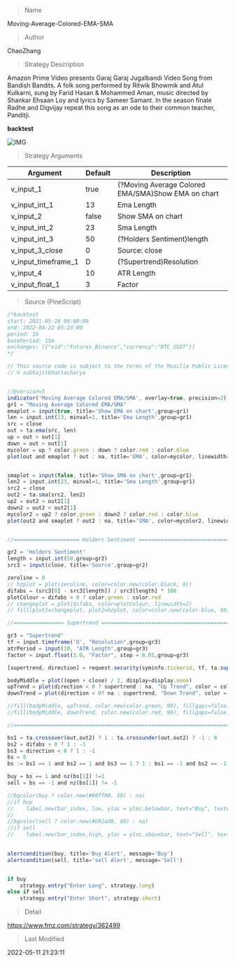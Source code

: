 
> Name

Moving-Average-Colored-EMA-SMA

> Author

ChaoZhang

> Strategy Description

Amazon Prime Video presents Garaj Garaj Jugalbandi Video Song from Bandish Bandits. A folk song performed by Ritwik Bhowmik and Atul Kulkarni, sung by Farid Hasan & Mohammed Aman, music directed by Shankar Ehsaan Loy and lyrics by Sameer Samant. In the season finale Radhe and Digvijay repeat this song as an ode to their common teacher, Panditji.

**backtest**

 ![IMG](https://www.fmz.com/upload/asset/1758ea192f6c8cff0bf.png) 

> Strategy Arguments



|Argument|Default|Description|
|----|----|----|
|v_input_1|true|(?Moving Average Colored EMA/SMA)Show EMA on chart|
|v_input_int_1|13|Ema Length|
|v_input_2|false|Show SMA on chart|
|v_input_int_2|23|Sma Length|
|v_input_int_3|50|(?Holders Sentiment)length|
|v_input_3_close|0|Source: close|high|low|open|hl2|hlc3|hlcc4|ohlc4|
|v_input_timeframe_1|D|(?Supertrend)Resolution|
|v_input_4|10|ATR Length|
|v_input_float_1|3|Factor|


> Source (PineScript)

``` javascript
/*backtest
start: 2021-05-10 00:00:00
end: 2022-04-22 05:20:00
period: 1h
basePeriod: 15m
exchanges: [{"eid":"Futures_Binance","currency":"BTC_USDT"}]
*/

// This source code is subject to the terms of the Mozilla Public License 2.0 at https://mozilla.org/MPL/2.0/
// © subhajitbhattacharya


//@version=5
indicator('Moving Average Colored EMA/SMA', overlay=true, precision=2)
gr1 = "Moving Average Colored EMA/SMA"
emaplot = input(true, title='Show EMA on chart',group=gr1)
len = input.int(13, minval=1, title='Ema Length',group=gr1)
src = close
out = ta.ema(src, len)
up = out > out[1]
down = out < out[1]
mycolor = up ? color.green : down ? color.red : color.blue
plot(out and emaplot ? out : na, title='EMA', color=mycolor, linewidth=3)


smaplot = input(false, title='Show SMA on chart',group=gr1)
len2 = input.int(23, minval=1, title='Sma Length',group=gr1)
src2 = close
out2 = ta.sma(src2, len2)
up2 = out2 > out2[1]
down2 = out2 < out2[1]
mycolor2 = up2 ? color.green : down2 ? color.red : color.blue
plot(out2 and smaplot ? out2 : na, title='SMA', color=mycolor2, linewidth=1)


//===================== Holders Sentiment ==================================================

gr2 = 'Holders Sentiment'
length = input.int(50,group=gr2)
src3 = input(close, title='Source',group=gr2)

zeroline = 0
// hzplot = plot(zeroline, color=color.new(color.black, 0))
difabs = (src3[0] - src3[length]) / src3[length] * 100
plotColour = difabs > 0 ? color.green : color.red
// changeplot = plot(difabs, color=plotColour, linewidth=2)
// fill(plot1=changeplot, plot2=hzplot, color=color.new(color.blue, 90))

//================ Supertrend ================================================

gr3 = "Supertrend"
tf = input.timeframe('D', "Resolution",group=gr3)
atrPeriod = input(10, "ATR Length",group=gr3)
factor = input.float(3.0, "Factor", step = 0.01,group=gr3)

[supertrend, direction] = request.security(syminfo.tickerid, tf, ta.supertrend(factor, atrPeriod), barmerge.gaps_off, barmerge.lookahead_off)

bodyMiddle = plot((open + close) / 2, display=display.none)
upTrend = plot(direction < 0 ? supertrend : na, "Up Trend", color = color.green, style=plot.style_linebr)
downTrend = plot(direction < 0? na : supertrend, "Down Trend", color = color.red, style=plot.style_linebr)

//fill(bodyMiddle, upTrend, color.new(color.green, 90), fillgaps=false)
//fill(bodyMiddle, downTrend, color.new(color.red, 90), fillgaps=false)

//=================================================================================

bs1 = ta.crossover(out,out2) ? 1 : ta.crossunder(out,out2) ? -1 : 0
bs2 = difabs > 0 ? 1 : -1
bs3 = direction < 0 ? 1 : -1
bs = 0
bs := bs1 == 1 and bs2 == 1 and bs3 == 1 ? 1 : bs1 == -1 and bs2 == -1 and bs3 == -1 ? -1 : 0

buy = bs == 1 and nz(bs[1]) !=1
sell = bs == -1 and nz(bs[1]) != -1

//bgcolor(buy ? color.new(#00ff00, 50) : na)
//if buy
//    label.new(bar_index, low, yloc = yloc.belowbar, text="Buy", textcolor = #00ff00, size = size.large, style=label.style_none)
//
//bgcolor(sell ? color.new(#b92ad8, 80) : na)
//if sell
//    label.new(bar_index,high, yloc = yloc.abovebar, text="Sell", textcolor = #b92ad8, size = size.large, style=label.style_none)
    

alertcondition(buy, title='Buy Alert', message='Buy')
alertcondition(sell, title='sell Alert', message='Sell')


if buy
    strategy.entry("Enter Long", strategy.long)
else if sell
    strategy.entry("Enter Short", strategy.short)
```

> Detail

https://www.fmz.com/strategy/362499

> Last Modified

2022-05-11 21:23:11
